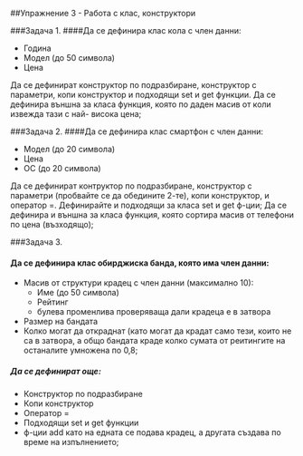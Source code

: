 ##Упражнение 3 - Работа с клас, конструктори
 
###Задача 1. 
####Да се дефинира клас кола с член данни:
* Година
* Модел (до 50 символа)
* Цена

Да се дефинират конструктор по подразбиране, конструктор с параметри, копи конструктор
и подходящи set и get функции.
Да се дефинира външна за класа функция, която по даден масив от коли извежда тази с най- висока цена;
 
 
###Задача 2. 
####Да се дефинира клас смартфон с член данни: 
* Модел (до 20 символа)
* Цена
* ОС (до 20 символа)

Да се дефинират контруктор по подразбиране, конструктор с параметри (пробвайте се да обедините 2-те),
копи конструктор, и оператор =. Дефинирайте и подходящи за класа set и get ф-ции;
Да се дефинира и външна за класа функция, която сортира масив от телефони по цена (възходящо);
 
 
###Задача 3.
#### Да се дефинира клас обирджиска банда, която има член данни:
* Масив от структури крадец с член данни (максимално 10):
    * Име (до 50 символа)
    * Рейтинг
    * булева променлива проверяваща дали крадеца е в затвора
* Размер на бандата
* Колко могат да откраднат (като могат да крадат само тези, които не са в затвора,
 а общо бандата краде колко сумата от реитингите на останалите умножена по 0,8;
 
##### Да се дефинират още:
* Конструктор по подразбиране
* Копи конструктор
* Оператор =
* Подходящи set и get функции
* ф-ции add като на едната се подава крадец,
а другата създава по време на изпълнението;
